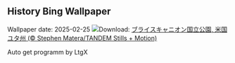 ## History Bing Wallpaper
Wallpaper date: 2025-02-25
![](https://www.bing.com/th?id=OHR.BryceHoodoos_JA-JP0914701137_UHD.jpg&w=1000)Download: [ブライスキャニオン国立公園, 米国 ユタ州 (© Stephen Matera/TANDEM Stills + Motion)](https://www.bing.com/th?id=OHR.BryceHoodoos_JA-JP0914701137_UHD.jpg)

Auto get programm by LtgX
